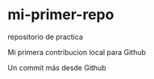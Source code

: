 # mi-primer-repo
repositorio de practica

Mi primera contribucion local para Github

Un commit más desde Github
